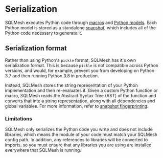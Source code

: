 # Serialization

SQLMesh executes Python code through [macros](../macros.md) and [Python models](../../concepts/models/python_models.md). Each Python model is stored as a standalone [snapshot](../architecture/snapshots.md), which includes all of the Python code necessary to generate it.

## Serialization format

Rather than using Python's `pickle` format, SQLMesh has it's own serialization format. This is because `pickle` is not compatible across Python versions, and would, for example, prevent you from developing on Python 3.7 and then running Python 3.8 in production. 

Instead, SQLMesh stores the string representation of your Python implementation and then re-evaluates it. Given a custom Python function or macro, SQLMesh reads the Abstract Syntax Tree (AST) of the function and converts that into a string representation, along with all dependencies and global variables. For more information, refer to [snapshot fingerprinting](../architecture/snapshots.md#fingerprinting).

### Limitations

SQLMesh only serializes the Python code you write and does not include libraries, which means the module of your code must match your SQLMesh config path. In addition, any references to libraries will be converted to imports, so you must ensure that any libraries you are using are installed everywhere that SQLMesh is running.
